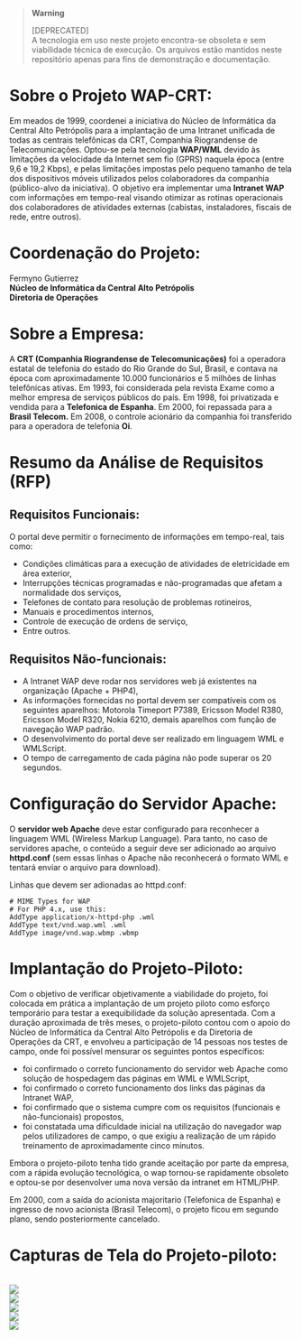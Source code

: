 > **Warning**
> 
> [DEPRECATED]  
> A tecnologia em uso neste projeto encontra-se obsoleta e sem viabilidade técnica de execução. Os arquivos estão mantidos neste repositório apenas para fins de demonstração e documentação. 


# Sobre o Projeto WAP-CRT:

Em meados de 1999, coordenei a iniciativa do Núcleo de Informática da Central Alto Petrópolis para a implantação de uma Intranet unificada de todas as centrais telefônicas da CRT, Companhia Riograndense de Telecomunicações.
Optou-se pela tecnologia **WAP/WML** devido às limitações da velocidade da Internet sem fio (GPRS) naquela época (entre 9,6 e 19,2 Kbps), e pelas limitações impostas pelo pequeno tamanho de tela dos dispositivos móveis utilizados pelos colaboradores da companhia (público-alvo da iniciativa).
O objetivo era implementar uma **Intranet WAP** com informações em tempo-real visando otimizar as rotinas operacionais dos colaboradores de atividades externas (cabistas, instaladores, fiscais de rede, entre outros). 


# Coordenação do Projeto:

Fermyno Gutierrez  
**Núcleo de Informática da Central Alto Petrópolis**  
**Diretoria de Operações**

# Sobre a Empresa:

A **CRT (Companhia Riograndense de Telecomunicações)** foi a operadora estatal de telefonia do estado do Rio Grande do Sul, Brasil, e contava na época com aproximadamente 10.000 funcionários e 5 milhões de linhas telefônicas ativas. 
Em 1993, foi considerada pela revista Exame como a melhor empresa de serviços públicos do país. 
Em 1998, foi privatizada e vendida para a **Telefonica de Espanha**. Em 2000, foi repassada para a **Brasil Telecom.** Em 2008, o controle acionário da companhia foi transferido para a operadora de telefonia **Oi**.

# Resumo da Análise de Requisitos (RFP)

## Requisitos Funcionais:

O portal deve permitir o fornecimento de informações em tempo-real, tais como:
- Condições climáticas para a execução de atividades de eletricidade em área exterior,
- Interrupções técnicas programadas e não-programadas que afetam a normalidade dos serviços,
- Telefones de contato para resolução de problemas rotineiros,
- Manuais e procedimentos internos,
- Controle de execução de ordens de serviço,
- Entre outros.

## Requisitos Não-funcionais:

- A Intranet WAP deve rodar nos servidores web já existentes na organização (Apache + PHP4),
- As informações fornecidas no portal devem ser compatíveis com os seguintes aparelhos: Motorola Timeport P7389, Ericsson Model R380, Ericsson Model R320, Nokia 6210, demais aparelhos com função de navegação WAP padrão.
- O desenvolvimento do portal deve ser realizado em linguagem WML e WMLScript.
- O tempo de carregamento de cada página não pode superar os 20 segundos.


# Configuração do Servidor Apache:

O **servidor web Apache** deve estar configurado para reconhecer a linguagem WML (Wireless Markup Language). Para tanto, no caso de servidores apache, o conteúdo a seguir deve ser adicionado ao arquivo **httpd.conf** (sem essas linhas o Apache não reconhecerá o formato WML e tentará enviar o arquivo para download).

Linhas que devem ser adionadas ao httpd.conf:

    # MIME Types for WAP
    # For PHP 4.x, use this:
    AddType application/x-httpd-php .wml
    AddType text/vnd.wap.wml .wml
    AddType image/vnd.wap.wbmp .wbmp 

    
# Implantação do Projeto-Piloto:

Com o objetivo de verificar objetivamente a viabilidade do projeto, foi colocada em prática a implantação de um projeto piloto como esforço temporário para testar a exequibilidade da solução apresentada.
Com a duração aproximada de três meses, o projeto-piloto contou com o apoio do Núcleo de Informática da Central Alto Petrópolis e da Diretoria de Operações da CRT, e envolveu a participação de 14 pessoas nos testes de campo, onde foi possível mensurar os seguintes pontos específicos:
- foi confirmado o correto funcionamento do servidor web Apache como solução de hospedagem das páginas em WML e WMLScript,
- foi confirmado o correto funcionamento dos links das páginas da Intranet WAP,
- foi confirmado que o sistema cumpre com os requisitos (funcionais e não-funcionais) propostos,
- foi constatada uma dificuldade inicial na utilização do navegador wap pelos utilizadores de campo, o que exigiu a realização de um rápido treinamento de aproximadamente cinco minutos. 

Embora o projeto-piloto tenha tido grande aceitação por parte da empresa, com a rápida evolução tecnológica, o wap tornou-se rapidamente obsoleto e optou-se por desenvolver uma nova versão da intranet em HTML/PHP.

Em 2000, com a saída do acionista majoritario (Telefonica de Espanha) e ingresso de novo acionista (Brasil Telecom), o projeto ficou em segundo plano, sendo posteriormente cancelado.

# Capturas de Tela do Projeto-piloto:
\
![](https://raw.githubusercontent.com/fermyno/wap-crt/main/screenshots/wap-crt-index.png)
\
![](https://raw.githubusercontent.com/fermyno/wap-crt/main/screenshots/wap-crt-avisos.png)
\
![](https://raw.githubusercontent.com/fermyno/wap-crt/main/screenshots/wap-crt-telefones.png)
\
![](https://raw.githubusercontent.com/fermyno/wap-crt/main/screenshots/wap-crt-plantao.png)
\
![](https://raw.githubusercontent.com/fermyno/wap-crt/main/screenshots/wap-crt-sobre.png)

